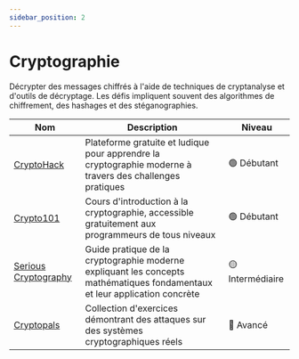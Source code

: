 ```yaml
---
sidebar_position: 2
---
```


# Cryptographie

Décrypter des messages chiffrés à l'aide de techniques de cryptanalyse et d'outils de décryptage. Les défis impliquent souvent des algorithmes de chiffrement, des hashages et des stéganographies.

| Nom | Description | Niveau |
|-----|-------------|---------|
| [CryptoHack](https://cryptohack.org/) | Plateforme gratuite et ludique pour apprendre la cryptographie moderne à travers des challenges pratiques | 🟢 Débutant |
| [Crypto101](https://www.crypto101.io/) | Cours d'introduction à la cryptographie, accessible gratuitement aux programmeurs de tous niveaux | 🟢 Débutant |
| [Serious Cryptography](https://nostarch.com/seriouscrypto) | Guide pratique de la cryptographie moderne expliquant les concepts mathématiques fondamentaux et leur application concrète | 🟡 Intermédiaire |
| [Cryptopals](https://cryptopals.com) | Collection d'exercices démontrant des attaques sur des systèmes cryptographiques réels | 🔴 Avancé |
